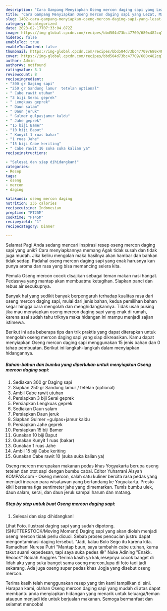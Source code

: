 ```yaml
---
description: "Cara Gampang Menyiapkan Oseng mercon daging sapi yang Lezat, Mantap"
title: "Cara Gampang Menyiapkan Oseng mercon daging sapi yang Lezat, Mantap"
slug: 1402-cara-gampang-menyiapkan-oseng-mercon-daging-sapi-yang-lezat-mantap
category: Uncategorized
date: 2023-02-17T07:33:04.872Z
image: https://img-global.cpcdn.com/recipes/bbd504d73bc47709/680x482cq70/oseng-mercon-daging-sapi-foto-resep-utama.jpg
hideToc: false
enableToc: true
enableTocContent: false
thumbnail: https://img-global.cpcdn.com/recipes/bbd504d73bc47709/680x482cq70/oseng-mercon-daging-sapi-foto-resep-utama.jpg
cover: https://img-global.cpcdn.com/recipes/bbd504d73bc47709/680x482cq70/oseng-mercon-daging-sapi-foto-resep-utama.jpg
author: Admin
authorAv: notfound
ratingvalue: 3.1
reviewcount: 8
recipeingredient:
- "300 gr Daging sapi"
- "250 gr Sandung lamur  tetelan optional"
- " Cabe rawit utuhan"
- "3 biji Serai geprek"
- " Lengkuas geprek"
- " Daun salam"
- " Daun jeruk"
- " Gulmer gulpasjamur kaldu"
- " Jahe geprek"
- "15 biji Bamer"
- "10 biji Baput"
- " Kunyit 1 ruas bakar"
- "1 ruas Jahe"
- "15 biji Cabe keriting"
- " Cabe rawit 10 suka suka kalian ya"
recipeinstructions:

- "Selesai dan siap dihidangkan!"
categories:
- Resep
tags:
- oseng
- mercon
- daging

katakunci: oseng mercon daging 
nutrition: 235 calories
recipecuisine: Indonesian
preptime: "PT25M"
cooktime: "PT45M"
recipeyield: "1"
recipecategory: Dinner

---
```



Selamat Pagi Anda sedang mencari inspirasi resep oseng mercon daging sapi yang unik? Cara menyiapkannya memang Agak tidak susah dan tidak juga mudah. Jika keliru mengolah maka hasilnya akan hambar dan bahkan tidak sedap. Padahal oseng mercon daging sapi yang enak harusnya kan punya aroma dan rasa yang bisa memancing selera kita.


Pemula Oseng mercon cocok disajikan sebagai teman makan nasi hangat. Pedasnya yang mantap akan membuatmu ketagihan. Siapkan panci dan rebus air secukupnya.

Banyak hal yang sedikit banyak berpengaruh terhadap kualitas rasa dari oseng mercon daging sapi, mulai dari jenis bahan, kedua pemilihan bahan segar hingga cara mengolah dan menghidangkannya. Tidak usah pusing jika mau menyiapkan oseng mercon daging sapi yang enak di rumah, karena asal sudah tahu triknya maka hidangan ini mampu menjadi sajian istimewa.


Berikut ini ada beberapa tips dan trik praktis yang dapat diterapkan untuk mengolah oseng mercon daging sapi yang siap dikreasikan. Kamu dapat menyiapkan Oseng mercon daging sapi menggunakan 15 jenis bahan dan 0 tahap pembuatan. Berikut ini langkah-langkah dalam menyiapkan hidangannya.

<!--inarticleads1-->

##### Bahan-bahan dan bumbu yang diperlukan untuk menyiapkan Oseng mercon daging sapi:

1. Sediakan 300 gr Daging sapi
1. Siapkan 250 gr Sandung lamur / tetelan (optional)
1. Ambil  Cabe rawit utuhan
1. Persiapkan 3 biji Serai geprek
1. Persiapkan  Lengkuas geprek
1. Sediakan  Daun salam
1. Persiapkan  Daun jeruk
1. Siapkan  Gulmer +gulpas+jamur kaldu
1. Persiapkan  Jahe geprek
1. Persiapkan 15 biji Bamer
1. Gunakan 10 biji Baput
1. Gunakan  Kunyit 1 ruas (bakar)
1. Gunakan 1 ruas Jahe
1. Ambil 15 biji Cabe keriting
1. Gunakan  Cabe rawit 10 (suka suka kalian ya)


Oseng mercon merupakan makanan pedas khas Yogyakarta berupa oseng tetelan dan otot sapi dengan bumbu cabai. Editor Yuharrani Aisyah KOMPAS.com - Oseng mercon, salah satu kuliner bercita rasa pedas yang menjadi incaran para wisatawan yang bertandang ke Yogyakarta. Presto kikil bersama tiga sentimeter jahe yang dimemarkan. Tumis bumbu ulek, daun salam, serai, dan daun jeruk sampai harum dan matang. 

<!--inarticleads2-->

##### Step by step untuk buat Oseng mercon daging sapi:


1. Selesai dan siap dihidangkan!

Lihat Foto. ilustrasi daging sapi yang sudah dipotong. (SHUTTERSTOCK/Moving Moment) Daging sapi yang akan diolah menjadi oseng mercon tidak perlu dicuci. Sebab proses pencucian justru dapat mengontaminasi daging tersebut. &#34;Jadi, kalau Bolo Sego itu karena kita. Ramadhani Nuresa Putri &#34;Mantap buun, saya tambahin cabe utuhan, karna takut suami kepedesan, tapi saya suka pedes 😁&#34; Nuke Adining &#34;Enakk. Recook&#34; Robiah Anggres &#34;terima kasih ya kak,resepnya cocok banget di lidah aku yang suka banget sama oseng mercon,lupa di foto tadi jadi sekarang. Ada juga oseng super pedas khas Jogja yang disebut oseng mercon. 

Terima kasih telah menggunakan resep yang tim kami tampilkan di sini. Harapan kami, olahan Oseng mercon daging sapi yang mudah di atas dapat membantu anda menyiapkan hidangan yang menarik untuk keluarga/teman ataupun menjadi ide untuk berjualan makanan. Semoga bermanfaat dan selamat mencoba!

